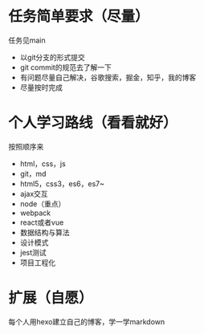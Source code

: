 # 任务简单要求（尽量）
任务见main
+ 以git分支的形式提交
+ git commit的规范去了解一下
+ 有问题尽量自己解决，谷歌搜索，掘金，知乎，我的博客
+ 尽量按时完成

# 个人学习路线（看看就好）
按照顺序来
+ html，css，js
+ git，md
+ html5，css3，es6，es7~
+ ajax交互
+ node（重点）
+ webpack
+ react或者vue
+ 数据结构与算法
+ 设计模式
+ jest测试
+ 项目工程化

# 扩展（自愿）
每个人用hexo建立自己的博客，学一学markdown

